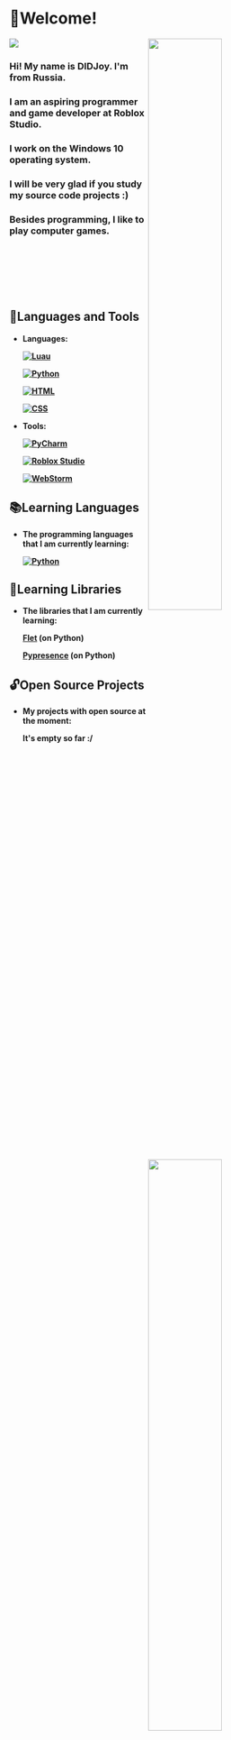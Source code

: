 <b>

# 👋Welcome! 
![](https://komarev.com/ghpvc/?username=MrDIDJoy&abbreviated=true&style=for-the-badge&color=27A0D9)
<img width="51%" align="right" src="https://github-readme-stats.vercel.app/api?username=MrDIDJoy&hide_border=true&count_private=true&layout=compact&hide_title=true&show_icons=true&theme=dracula&icon_color=5194f0&bg_color=0d1117&include_all_commits=true&rank_icon=github&show_icons=true">
<img width="51%" align="right" src="http://github-readme-streak-stats.herokuapp.com?user=MrDIDJoy&theme=dark&background=000000">

### Hi! My name is DIDJoy. I'm from Russia.
### I am an aspiring programmer and game developer at Roblox Studio.
### I work on the Windows 10 operating system.
### I will be very glad if you study my source code projects :)
### Besides programming, I like to play computer games.
<br>
<br>
<br>
<br>
<br>

## 🔧Languages and Tools

<img width="51%" align="right" src="https://github-readme-stats.vercel.app/api/top-langs/?username=MrDIDJoy&hide=html&layout=compact&hide_border=true&hide_title=true&count_private=true&theme=dracula&icon_color=5194f0&bg_color=0d1117">

- Languages:

    [![Luau](https://img.shields.io/badge/-Luau-090909?style=for-the-badge&logo=RobloxStudio&logoColor=27A0D9)](https://luau-lang.org/)

    [![Python](https://img.shields.io/badge/-Python-090909?style=for-the-badge&logo=Python&logoColor=27A0D9)](https://www.python.org/)
    
    [![HTML](https://img.shields.io/badge/-HTML-090909?style=for-the-badge&logo=html5&logoColor=27A0D9)](https://www.python.org/)

    [![CSS](https://img.shields.io/badge/-CSS-090909?style=for-the-badge&logo=CSS3&logoColor=27A0D9)](https://www.python.org/)

- Tools:

    [![PyCharm](https://img.shields.io/badge/-PyCharm-090909?style=for-the-badge&logo=PyCharm&logoColor=27A0D9)](https://www.python.org/)
    
    [![Roblox Studio](https://img.shields.io/badge/-Roblox&nbsp;Studio-090909?style=for-the-badge&logo=RobloxStudio&logoColor=27A0D9)](https://www.python.org/)

    [![WebStorm](https://img.shields.io/badge/-WebStorm-090909?style=for-the-badge&logo=WebStorm&logoColor=27A0D9)](https://www.python.org/)

## 📚Learning Languages
- The programming languages that I am currently learning:

    [![Python](https://img.shields.io/badge/-Python-090909?style=for-the-badge&logo=Python&logoColor=27A0D9)](https://www.python.org/)

## 📖Learning Libraries
- The libraries that I am currently learning:

    [Flet](https://github.com/flet-dev) (on Python)

    [Pypresence](https://github.com/qwertyquerty/pypresence) (on Python)

## 🔓Open Source Projects
- My projects with open source at the moment:

    It's empty so far :/

</b>
